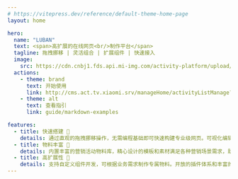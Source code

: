 ```yaml
---
# https://vitepress.dev/reference/default-theme-home-page
layout: home

hero:
  name: "LUBAN"
  text: <span>高扩展的在线网页<br/>制作平台</span>
  tagline: 拖拽挪移 | 灵活组合 | 扩展组件 | 快速接入
  image:
    src: https://cdn.cnbj1.fds.api.mi-img.com/activity-platform/upload/upload/78a65fe7-3366-4d6a-886a-6ddb39963294.png
  actions:
    - theme: brand
      text: 开始使用
      link: http://cms.act.tv.xiaomi.srv/manageHome/activityListManage?page=1
    - theme: alt
      text: 查看指引
      link: guide/markdown-examples

features:
  - title: 快速搭建 🚀
    details: 通过直观的拖拽挪移操作，无需编程基础即可快速构建专业级网页。可视化编辑界面让您轻松调整布局、样式和内容，大幅提升开发效率，让创意想法快速落地。
  - title: 物料丰富 🎨
    details: 内置丰富的营销活动物料库，精心设计的模板和素材满足各种营销场景需求，助您打造吸引眼球的活动页面。
  - title: 高扩展性 🔧
    details: 支持自定义组件开发，可根据业务需求制作专属物料。开放的插件体系和丰富的API接口，让开发者能够轻松扩展平台功能，满足个性化定制需求。
---
```


